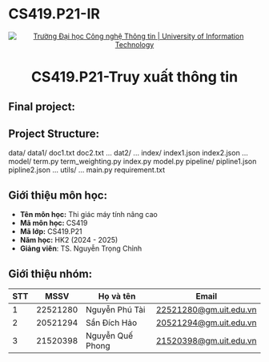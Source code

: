 # CS419.P21-IR
<p align="center">
  <a href="https://www.uit.edu.vn/" title="Trường Đại học Công nghệ Thông tin" style="border: none;">
    <img src="https://i.imgur.com/WmMnSRt.png" alt="Trường Đại học Công nghệ Thông tin | University of Information Technology">
  </a>
</p>

<h1 align="center"><b>CS419.P21-Truy xuất thông tin</b></h>

## Final project:

## Project Structure:
data/
    data1/
        doc1.txt
        doc2.txt
        ...
    dat2/
        ...
index/
    index1.json
    index2.json
    ...
model/
    term.py
    term_weighting.py
    index.py
    model.py
pipeline/
    pipline1.json
    pipline2.json
    ...
utils/
    ...
main.py
requirement.txt
    
## Giới thiệu môn học:
* **Tên môn học:** Thi giác máy tính nâng cao
* **Mã môn học:** CS419
* **Mã lớp:** CS419.P21
* **Năm học:** HK2 (2024 - 2025)
* **Giảng viên**: TS. Nguyễn Trọng Chỉnh
  
## Giới thiệu nhóm:
|**STT**|**MSSV**|   **Họ và tên**  |       **Email**      |
|-------|--------|------------------|----------------------|
|   1   |22521280|  Nguyễn Phú Tài  |22521280@gm.uit.edu.vn|
|   2   |20521294|   Sần Đích Hảo   |20521294@gm.uit.edu.vn|
|   3   |21520398| Nguyễn Quế Phong |21520398@gm.uit.edu.vn|
